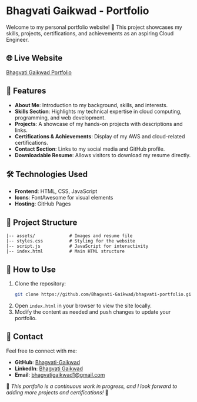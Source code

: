 # Bhagvati Gaikwad - Portfolio

Welcome to my personal portfolio website! 🚀 This project showcases my skills, projects, certifications, and achievements as an aspiring Cloud Engineer.

## 🌐 Live Website
[Bhagvati Gaikwad Portfolio](https://bhagvati-gaikwad.github.io/bhagvati-portfolio/)

## 📌 Features
- **About Me**: Introduction to my background, skills, and interests.
- **Skills Section**: Highlights my technical expertise in cloud computing, programming, and web development.
- **Projects**: A showcase of my hands-on projects with descriptions and links.
- **Certifications & Achievements**: Display of my AWS and cloud-related certifications.
- **Contact Section**: Links to my social media and GitHub profile.
- **Downloadable Resume**: Allows visitors to download my resume directly.

## 🛠️ Technologies Used
- **Frontend**: HTML, CSS, JavaScript
- **Icons**: FontAwesome for visual elements
- **Hosting**: GitHub Pages

## 📂 Project Structure
```
|-- assets/             # Images and resume file
|-- styles.css          # Styling for the website
|-- script.js           # JavaScript for interactivity
|-- index.html          # Main HTML structure
```

## 🚀 How to Use
1. Clone the repository:
   ```sh
   git clone https://github.com/Bhagvati-Gaikwad/bhagvati-portfolio.git
   ```
2. Open `index.html` in your browser to view the site locally.
3. Modify the content as needed and push changes to update your portfolio.

## 📧 Contact
Feel free to connect with me:
- **GitHub**: [Bhagvati-Gaikwad](https://github.com/Bhagvati-Gaikwad)
- **LinkedIn**: [Bhagvati Gaikwad](https://www.linkedin.com/in/bhagvati-gaikwad-ab89992a1/)
- **Email**: [bhagvatigaikwad1@gmail.com](mailto:your-email@example.com)

🔹 *This portfolio is a continuous work in progress, and I look forward to adding more projects and certifications!* 🚀
